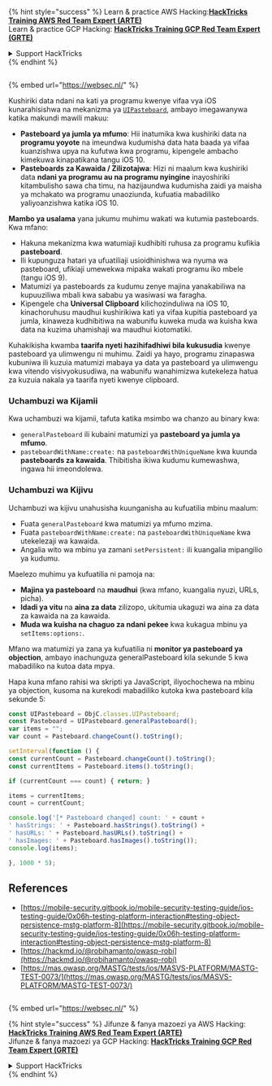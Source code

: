 {% hint style="success" %}
Learn & practice AWS Hacking:<img src="/.gitbook/assets/arte.png" alt="" data-size="line">[**HackTricks Training AWS Red Team Expert (ARTE)**](https://training.hacktricks.xyz/courses/arte)<img src="/.gitbook/assets/arte.png" alt="" data-size="line">\
Learn & practice GCP Hacking: <img src="/.gitbook/assets/grte.png" alt="" data-size="line">[**HackTricks Training GCP Red Team Expert (GRTE)**<img src="/.gitbook/assets/grte.png" alt="" data-size="line">](https://training.hacktricks.xyz/courses/grte)

<details>

<summary>Support HackTricks</summary>

* Check the [**subscription plans**](https://github.com/sponsors/carlospolop)!
* **Join the** 💬 [**Discord group**](https://discord.gg/hRep4RUj7f) or the [**telegram group**](https://t.me/peass) or **follow** us on **Twitter** 🐦 [**@hacktricks\_live**](https://twitter.com/hacktricks\_live)**.**
* **Share hacking tricks by submitting PRs to the** [**HackTricks**](https://github.com/carlospolop/hacktricks) and [**HackTricks Cloud**](https://github.com/carlospolop/hacktricks-cloud) github repos.

</details>
{% endhint %}

<figure><img src="https://pentest.eu/RENDER_WebSec_10fps_21sec_9MB_29042024.gif" alt=""><figcaption></figcaption></figure>

{% embed url="https://websec.nl/" %}


Kushiriki data ndani na kati ya programu kwenye vifaa vya iOS kunarahisishwa na mekanizma ya [`UIPasteboard`](https://developer.apple.com/documentation/uikit/uipasteboard), ambayo imegawanywa katika makundi mawili makuu:

- **Pasteboard ya jumla ya mfumo**: Hii inatumika kwa kushiriki data na **programu yoyote** na imeundwa kudumisha data hata baada ya vifaa kuanzishwa upya na kufutwa kwa programu, kipengele ambacho kimekuwa kinapatikana tangu iOS 10.
- **Pasteboards za Kawaida / Zilizotajwa**: Hizi ni maalum kwa kushiriki data **ndani ya programu au na programu nyingine** inayoshiriki kitambulisho sawa cha timu, na hazijaundwa kudumisha zaidi ya maisha ya mchakato wa programu unaoziunda, kufuatia mabadiliko yaliyoanzishwa katika iOS 10.

**Mambo ya usalama** yana jukumu muhimu wakati wa kutumia pasteboards. Kwa mfano:
- Hakuna mekanizma kwa watumiaji kudhibiti ruhusa za programu kufikia **pasteboard**.
- Ili kupunguza hatari ya ufuatiliaji usioidhinishwa wa nyuma wa pasteboard, ufikiaji umewekwa mipaka wakati programu iko mbele (tangu iOS 9).
- Matumizi ya pasteboards za kudumu zenye majina yanakabiliwa na kupuuziliwa mbali kwa sababu ya wasiwasi wa faragha.
- Kipengele cha **Universal Clipboard** kilichozinduliwa na iOS 10, kinachoruhusu maudhui kushirikiwa kati ya vifaa kupitia pasteboard ya jumla, kinaweza kudhibitiwa na wabunifu kuweka muda wa kuisha kwa data na kuzima uhamishaji wa maudhui kiotomatiki.

Kuhakikisha kwamba **taarifa nyeti hazihifadhiwi bila kukusudia** kwenye pasteboard ya ulimwengu ni muhimu. Zaidi ya hayo, programu zinapaswa kubuniwa ili kuzuia matumizi mabaya ya data ya pasteboard ya ulimwengu kwa vitendo visivyokusudiwa, na wabunifu wanahimizwa kutekeleza hatua za kuzuia nakala ya taarifa nyeti kwenye clipboard.

### Uchambuzi wa Kijamii

Kwa uchambuzi wa kijamii, tafuta katika msimbo wa chanzo au binary kwa:
- `generalPasteboard` ili kubaini matumizi ya **pasteboard ya jumla ya mfumo**.
- `pasteboardWithName:create:` na `pasteboardWithUniqueName` kwa kuunda **pasteboards za kawaida**. Thibitisha ikiwa kudumu kumewashwa, ingawa hii imeondolewa.

### Uchambuzi wa Kijivu

Uchambuzi wa kijivu unahusisha kuunganisha au kufuatilia mbinu maalum:
- Fuata `generalPasteboard` kwa matumizi ya mfumo mzima.
- Fuata `pasteboardWithName:create:` na `pasteboardWithUniqueName` kwa utekelezaji wa kawaida.
- Angalia wito wa mbinu ya zamani `setPersistent:` ili kuangalia mipangilio ya kudumu.

Maelezo muhimu ya kufuatilia ni pamoja na:
- **Majina ya pasteboard** na **maudhui** (kwa mfano, kuangalia nyuzi, URLs, picha).
- **Idadi ya vitu** na **aina za data** zilizopo, ukitumia ukaguzi wa aina za data za kawaida na za kawaida.
- **Muda wa kuisha na chaguo za ndani pekee** kwa kukagua mbinu ya `setItems:options:`.

Mfano wa matumizi ya zana ya kufuatilia ni **monitor ya pasteboard ya objection**, ambayo inachunguza generalPasteboard kila sekunde 5 kwa mabadiliko na kutoa data mpya.

Hapa kuna mfano rahisi wa skripti ya JavaScript, iliyochochewa na mbinu ya objection, kusoma na kurekodi mabadiliko kutoka kwa pasteboard kila sekunde 5:
```javascript
const UIPasteboard = ObjC.classes.UIPasteboard;
const Pasteboard = UIPasteboard.generalPasteboard();
var items = "";
var count = Pasteboard.changeCount().toString();

setInterval(function () {
const currentCount = Pasteboard.changeCount().toString();
const currentItems = Pasteboard.items().toString();

if (currentCount === count) { return; }

items = currentItems;
count = currentCount;

console.log('[* Pasteboard changed] count: ' + count +
' hasStrings: ' + Pasteboard.hasStrings().toString() +
' hasURLs: ' + Pasteboard.hasURLs().toString() +
' hasImages: ' + Pasteboard.hasImages().toString());
console.log(items);

}, 1000 * 5);
```
## References

* [https://mobile-security.gitbook.io/mobile-security-testing-guide/ios-testing-guide/0x06h-testing-platform-interaction#testing-object-persistence-mstg-platform-8](https://mobile-security.gitbook.io/mobile-security-testing-guide/ios-testing-guide/0x06h-testing-platform-interaction#testing-object-persistence-mstg-platform-8)
* [https://hackmd.io/@robihamanto/owasp-robi](https://hackmd.io/@robihamanto/owasp-robi)
* [https://mas.owasp.org/MASTG/tests/ios/MASVS-PLATFORM/MASTG-TEST-0073/](https://mas.owasp.org/MASTG/tests/ios/MASVS-PLATFORM/MASTG-TEST-0073/)

<figure><img src="https://pentest.eu/RENDER_WebSec_10fps_21sec_9MB_29042024.gif" alt=""><figcaption></figcaption></figure>

{% embed url="https://websec.nl/" %}


{% hint style="success" %}
Jifunze & fanya mazoezi ya AWS Hacking:<img src="/.gitbook/assets/arte.png" alt="" data-size="line">[**HackTricks Training AWS Red Team Expert (ARTE)**](https://training.hacktricks.xyz/courses/arte)<img src="/.gitbook/assets/arte.png" alt="" data-size="line">\
Jifunze & fanya mazoezi ya GCP Hacking: <img src="/.gitbook/assets/grte.png" alt="" data-size="line">[**HackTricks Training GCP Red Team Expert (GRTE)**<img src="/.gitbook/assets/grte.png" alt="" data-size="line">](https://training.hacktricks.xyz/courses/grte)

<details>

<summary>Support HackTricks</summary>

* Check the [**subscription plans**](https://github.com/sponsors/carlospolop)!
* **Join the** 💬 [**Discord group**](https://discord.gg/hRep4RUj7f) or the [**telegram group**](https://t.me/peass) or **follow** us on **Twitter** 🐦 [**@hacktricks\_live**](https://twitter.com/hacktricks\_live)**.**
* **Share hacking tricks by submitting PRs to the** [**HackTricks**](https://github.com/carlospolop/hacktricks) and [**HackTricks Cloud**](https://github.com/carlospolop/hacktricks-cloud) github repos.

</details>
{% endhint %}
